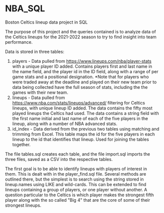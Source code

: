 # NBA_SQL
Boston Celtics lineup data project in SQL

The purpose of this project and the queries contained is to analyze data of the Celtics lineups for the 2021-2022 season to try to find insight into team performance. 

Data is stored in three tables:
  1) players - Data pulled from https://www.lineups.com/nba/player-stats with a unique player ID added. Contains players first and last name in the name field, and the player id in the ID field, along with a range of per game stats and a positional designation. *Note that for players who were traded away at the deadline and played on their new team prior to data being collected have the full season of stats, including the the games with their new team. 
  2) lineups - Data pulled from https://www.nba.com/stats/lineups/advanced/ filtering for Celtics lineups, with  unique lineup ID added. The data contains the fifty most played lineups the Celtics had used. The data contains a string field with the first name initial and last name of each of the five players in the lineup, along with a number of NBA advanced stats. 
  3) id_index - Data derived from the previous two tables using matching and trimming from Excel. This table maps the id for the five players in each lineup to the id that identifies that lineup. Used for joining the tables together. 

The file tables.sql creates each table, and the file import.sql imports the three files, saved as a CSV into the respective tables. 

The first goal is to be able to identify lineups with players of interest in them. This is dealt with in the player_find.sql file. Several methods are outlined there, but the simplest is to search using the string stored in lineup.names using LIKE and wild-cards. This can be extended to find lineups containing a group of players, or one player without another. A question particular to the Celtics is which player makes the strongest fifth player along with the so called "Big 4" that are the core of some of their strongest lineups. 
  
